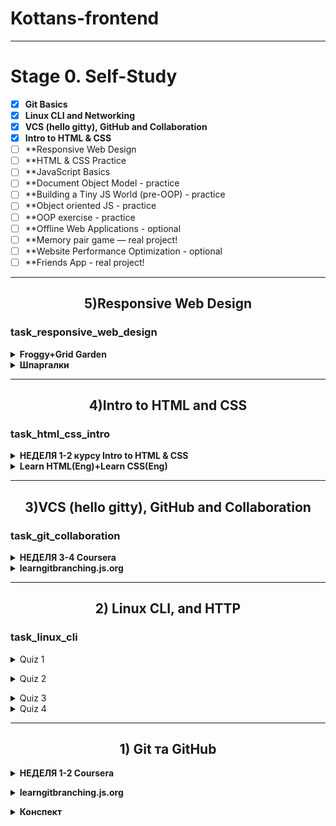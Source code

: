 # Kottans-frontend
---

#  Stage 0. Self-Study 

 - [x] **Git Basics**
 - [x] **Linux CLI and Networking**
 - [x] **VCS (hello gitty), GitHub and Collaboration**
 - [x] **Intro to HTML & CSS**
 - [ ] **Responsive Web Design
 - [ ] **HTML & CSS Practice
 - [ ] **JavaScript Basics
 - [ ] **Document Object Model - practice
 - [ ] **Building a Tiny JS World (pre-OOP) - practice
 - [ ] **Object oriented JS - practice
 - [ ] **OOP exercise - practice
 - [ ] **Offline Web Applications - optional
 - [ ] **Memory pair game — real project!
 - [ ] **Website Performance Optimization - optional
 - [ ] **Friends App - real project!

---
<h2 align="center">5)Responsive Web Design </h2> 

### task_responsive_web_design

<details><summary><b>Froggy+Grid Garden</b></summary>
	
![froggy](https://user-images.githubusercontent.com/65223481/187166008-197ef712-2757-4bf0-9da3-376dd037b5bb.png)
	
	
</details>
	

<details><summary><b>Шпаргалки</b></summary>
	
	### Flexbox
	
Шпаргалка по Flexbox: https://fls.guru/flexbox.html
	
Игра flexboxfroggy: https://flexboxfroggy.com/
	
Методология БЭМ за 17 минут: https://youtu.be/HihYQVuH64U
	
Sublime Text 3 настройка установка плагины: https://youtu.be/xWhTf_o86Lg
	
	**CSS Grid Layout**
	
Весь прейлист CSS Grid Layout: - https://www.youtube.com/playlist?list...
![grid](https://user-images.githubusercontent.com/65223481/187191703-f7cca1b2-0ec1-4b80-95bb-afa63645d109.png)
	
</details>
	

<hr/>
<h2 align="center">4)Intro to HTML and CSS </h2> 


### task_html_css_intro


<details>
	<summary><b>НЕДЕЛЯ 1-2 курсу Intro to HTML & CSS </b></summary>
	
![1н](https://user-images.githubusercontent.com/65223481/187017052-1173d769-fb98-4d6e-80aa-0d55cf2963c9.png)
	
![2н](https://user-images.githubusercontent.com/65223481/187017055-2bb1f6d7-577a-4ede-a5b6-99e502ce1bc4.png)
	
	
	
<details>
	<summary><b>Матеріали для самостійного вивчення</b></summary>
	
Рекомендуемые книги (https://clearlydecoded.com/recommended-books/)
	
Sublime Text+ пособия по веб-разработке и другой соответствующий контент ([https://clearlydecoded.com/recommended-books/](https://github.com/jhu-ep-coursera/fullstack-course4/blob/master/FAQ.md))	
	
	
	
	
</details>

</details>





<details><summary><b>Learn HTML(Eng)+Learn CSS(Eng)</b></summary>
	
![css+html](https://user-images.githubusercontent.com/65223481/186767069-c2b3a19e-ae35-43f0-baac-ee00e35815d3.png)
	
![html6](https://user-images.githubusercontent.com/65223481/186418347-938fd690-684d-4642-9508-35ff42845a67.png)
	
![css9](https://user-images.githubusercontent.com/65223481/186767088-02eef3f0-19b7-4887-ad83-71b9ab5decd7.png)
	
	
	
<details><summary><h5>Заметки Learn HTML<h5></summary>
	
![HTML](https://user-images.githubusercontent.com/65223481/186252613-a69fba39-5cc2-494a-9e58-588a6eb85575.png)
	
![HTML_1](https://user-images.githubusercontent.com/65223481/186259648-1c1d78dd-0315-476c-902f-46c82d8e7d3a.png)
	
![html2](https://user-images.githubusercontent.com/65223481/186418223-7a07504b-f07b-4214-812d-51eda77cca45.png)
	
![html3](https://user-images.githubusercontent.com/65223481/186418242-4a719eed-5d90-46f0-8978-9e4b77400ab4.png)
	
![html4](https://user-images.githubusercontent.com/65223481/186418262-140baa2e-6962-4da2-b367-515ae7fb26c5.png)
	
![html5](https://user-images.githubusercontent.com/65223481/186418280-79f72cac-3663-444c-8966-72e3b64ebd9d.png)

</details>
	
	

<details><summary><h5>Заметки Learn CSS(Eng)<h5></summary>
	
Бесплатные службы шрифтов, такие как Google Fonts (https://fonts.google.com/).
и Adobe Fonts (https://fonts.adobe.com/) , размещают шрифты, на которые вы можете ссылаться из своего HTML-документа с помощью предоставленного link элемента.

![css1](https://user-images.githubusercontent.com/65223481/186516521-fd45ab45-958a-43f2-9a27-0ef877a77072.png)	
![css2](https://user-images.githubusercontent.com/65223481/186516530-b782c8a6-a981-4ea9-a250-f699bb352d4f.png)
![css3](https://user-images.githubusercontent.com/65223481/186516540-0bf47f99-9422-4692-997c-8a6001cb4e0f.png)
![css4](https://user-images.githubusercontent.com/65223481/186763911-d4155579-6336-4e0c-a83d-f8fd2d9e044a.png)
![css5](https://user-images.githubusercontent.com/65223481/186763919-ed9a8058-0ce8-46a5-aa2e-a029abadc779.png)
![css6](https://user-images.githubusercontent.com/65223481/186763933-edcc46d0-ed20-4c0d-8ed2-b51d3fc8b1d6.png)
![css7](https://user-images.githubusercontent.com/65223481/186763945-86c3a1dc-9b67-4af5-9519-b9e9fff914b9.png)
![css8](https://user-images.githubusercontent.com/65223481/186767227-f9420151-aedd-4945-8c72-5af6cee24b02.png)
</details>
	</details>	
		
	
<hr/>
<h2 align="center">3)VCS (hello gitty), GitHub and Collaboration </h2> 

### task_git_collaboration
	
<details><summary><b>НЕДЕЛЯ 3-4 Coursera </b></summary>


![3](https://user-images.githubusercontent.com/65223481/186099852-a687c8c6-4dec-49c9-95fd-b5d3ab9d6016.png)


![4](https://user-images.githubusercontent.com/65223481/186099865-19f869d1-aecc-4562-82af-e6d059518cbd.png)

</details>

<details><summary><b>learngitbranching.js.org </b></summary>
	
[learngitbranching.js.org](https://learngitbranching.js.org/?locale=uk)
	
	
![git 3](https://user-images.githubusercontent.com/65223481/186133951-a4a7bd58-8c27-4b29-a73f-2028eb574ba2.png)

![git 4](https://user-images.githubusercontent.com/65223481/186237647-74549f57-5e12-49a8-bbb1-ac11764c83ae.png)


</details>



<hr/>
<h2 align="center">2) Linux CLI, and HTTP</h2> 

###  task_linux_cli

<details><summary> Quiz 1</summary>

[https://linuxsurvival.com/](https://linuxsurvival.com/)

![linux1](https://user-images.githubusercontent.com/65223481/184857947-66409b98-b1cb-457d-ad7e-2ca0098c771d.png)</details>
<details><summary> Quiz 2</summary>
  
![linux_2](https://user-images.githubusercontent.com/65223481/184943075-d3b2dd13-d4bc-4fbd-8a2a-03ebd42660af.png)</details>

<details><summary> Quiz 3</summary>
  
![linux3](https://user-images.githubusercontent.com/65223481/186087243-a6e7c107-b1fb-4b9d-9fce-6329f5f5c4be.png)


</details>
<details><summary> Quiz 4</summary>
  
![linux4](https://user-images.githubusercontent.com/65223481/186096113-377da8db-e62b-40b0-8492-4c528037bbca.png)



</details>


<hr/>
<h2 align="center">1) Git та GitHub</h2> 



 <details><summary>
 <b>НЕДЕЛЯ 1-2 Coursera </b></summary>

![n1](https://user-images.githubusercontent.com/65223481/182912787-c87eff3f-0ed6-4681-a8b7-aa87626b4309.png)

![n2](https://user-images.githubusercontent.com/65223481/182914206-2b5512e5-7d12-4ac8-b4c7-745cb56abac6.png)</details>



  <details><summary> <b> learngitbranching.js.org </b></summary>

![git](https://user-images.githubusercontent.com/65223481/184858362-2c894433-7643-4733-a1f4-9ac03a8bc0ea.png)

![git1](https://user-images.githubusercontent.com/65223481/184858837-e7c026c3-1101-47f3-8056-4fd3d20225e1.png)</details>


<details><summary> <b> Конспект </b></summary>
	
## Configuring you Git 

| Syntax | Description |                        
| :--- | :--- |                                                                                
| $ git config --global user.name "Username" | Sets the name you want attached to your commit transactions |          
| $ git config --global user.email "Email" | Sets the email you want attached to your commit transactions |             
| $ git config --global color.ui auto | Colorization of command line output |                                 

	
 ## Creating Repository

| Syntax | Description |                        
| :--- | :--- |                                                                                
| $ git init | Turn an existing directory into a git repository |          
| $ git clone [url] | Clone a repository that already exists on GitHub |             


 ## Operations on Files

| Syntax | Description |                        
| :--- | :--- |                                                                                
| $ git add <filename> | Adds a file to Staging area |          
| $ git add * | Adds all files to Staging area | 
| $ git commit -a | Stages files automatically |
| $ git log -p | Produces patch text |
| $ git show | Shows various objects |
| $ git diff | Can show the differences in various commits |
| $ git diff --staged | Show all staged files compared to the named commit |
| $ git add -p | Allows a user to interactively review patches to add to the current commit |
| $ git mv | Moves a file |
| $ git rm | Removes a file |
	

## Reverting Changes 

| Syntax | Description |                        
| :--- | :--- |                                                                                
| $ git reset | Resets the repo, throwing away some changes |          
| $ git commit --amend |  Make changes to commits |             
| $ git revert  | New commit which effectively rolls back a previous commit |


 ## Branches

| Syntax | Description |                        
| :--- | :--- |                                                                                
| $ git branch | Used to manage branches |          
| $ git branch <name> | Creates the branch | 
| $ git branch -d <name> | Deletes the branch |
| $ git branch -D <name> | Forcibly deletes the branch |
| $ git checkout <branch> | Switches to a branch |
| $ git checkout -b <branch> | Creates a new branch and switches to it |
| $ git merge <branch> | Merge joins branches together |
| $ git merge --abort | abort the merge action (In case of merge conflict) |
| $ git log --graph --oneline | This shows a summarized view of the commit history for a repo |
	

## Interaction with Remote Repository

| Syntax | Description |                        
| :--- | :--- |                                                                                
| $ git push | Git push is used to push commits from your local repo to a remote repo |          
| $ git pull | Git pull is used to fetch the newest updates from a remote repository |  


 ## Remotes

| Syntax | Description |                        
| :--- | :--- |                                                                                
| $ git remote | Lists remote repos |          
| $ git remote -v | List remote repos verbosely | 
| $ git remote show <name> | Describes a single remote repo |
| $ git remote update | Fetches the most up-to-date objects |
| $ git fetch | Downloads specific objects |
| $ git branch -r | Lists remote branches; can be combined with other branch arguments to manage remote branches |
	
	 	

</details>
